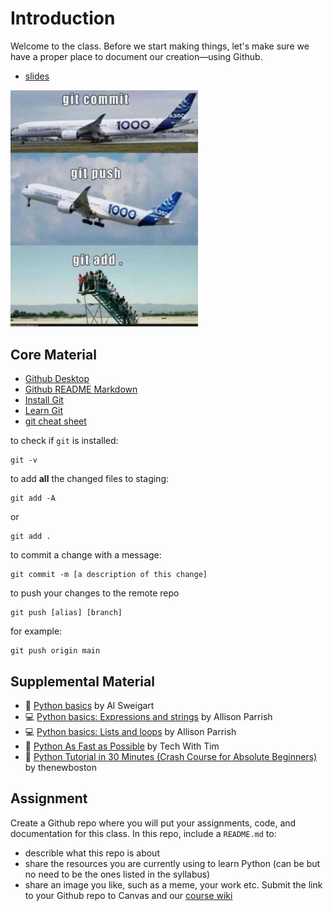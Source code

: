 # Introduction
Welcome to the class. Before we start making things, let's make sure we have a proper place to document our creation—using Github.

- [slides](https://docs.google.com/presentation/d/1uynzeYS75n5oEbNmDJ7ZASLhdfiTtQTrGek8ICIK-dE/edit?usp=sharing)
<!-- ![git add, commit, and push for boarding an airplne as a meme](git_meme.jpg) -->
<img src="git_meme.jpg" width="300" alt="git add, commit, and push as an airplane boarding meme">

## Core Material
- [Github Desktop](https://desktop.github.com/download/)
- [Github README Markdown](https://docs.github.com/en/get-started/writing-on-github/getting-started-with-writing-and-formatting-on-github/basic-writing-and-formatting-syntax)
- [Install Git](https://git-scm.com/)
- [Learn Git](https://docs.github.com/en/get-started/getting-started-with-git/set-up-git)
- [git cheat sheet](https://education.github.com/git-cheat-sheet-education.pdf)

to check if `git` is installed:
```
git -v
```
to add **all** the changed files to staging:
```
git add -A
```
or 
```
git add .
```
to commit a change with a message:
```
git commit -m [a description of this change]
```
to push your changes to the remote repo
```
git push [alias] [branch]
```
for example:
```
git push origin main
```

## Supplemental Material
- 📕 [Python basics](https://automatetheboringstuff.com/2e/chapter1/) by Al Sweigart
- 💻 [Python basics: Expressions and strings](https://github.com/aparrish/rwet/blob/master/expressions-and-strings.ipynb) by Allison Parrish
- 💻 [Python basics: Lists and loops](https://github.com/aparrish/progdat/blob/main/lists.ipynb) by Allison Parrish
- 🎥  [Python As Fast as Possible](https://www.youtube.com/watch?v=VchuKL44s6E) by Tech With Tim
- 🎥  [Python Tutorial in 30 Minutes (Crash Course for Absolute Beginners)](https://www.youtube.com/watch?v=WEm3EUdicDg) by thenewboston


## Assignment
Create a Github repo where you will put your assignments, code, and documentation for this class. In this repo, include a `README.md` to:
- describle what this repo is about
- share the resources you are currently using to learn Python (can be but no need to be the ones listed in the syllabus)
- share an image you like, such as a meme, your work etc.
Submit the link to your Github repo to Canvas and our [course wiki](https://github.com/leey611/s25cc-python/wiki)

